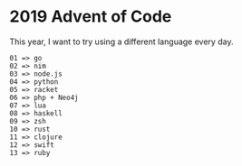 # 2019 Advent of Code

This year, I want to try using a different language every day.

```
01 => go
02 => nim
03 => node.js
04 => python
05 => racket
06 => php + Neo4j
07 => lua
08 => haskell
09 => zsh
10 => rust
11 => clojure
12 => swift
13 => ruby
```
